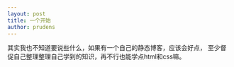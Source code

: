```yaml
---
layout: post
title: 一个开始
author: prudens
---
```

<!--<ul>
{% for da in site.data %}
{% assign member = da[1] %}
  <li>
    <a href="https://github.com/{{ member.github }}">
      {{ member.name }}
      {{member.member2 | size}}
    </a>
  </li>
{% endfor %}
</ul>

<ul>
{% for org_hash in site.data.orgs %}
{% assign org = org_hash[1] %}
  <li>
    <a href="https://github.com/{{ org.username }}">
      {{ org.name }}
    </a>
    ({{ org.members | size }} members)
  </li>
{% endfor %}
</ul>
-->
其实我也不知道要说些什么，如果有一个自己的静态博客，应该会好点，
至少督促自己整理整理自己学到的知识，再不行也能学点html和css嘛。